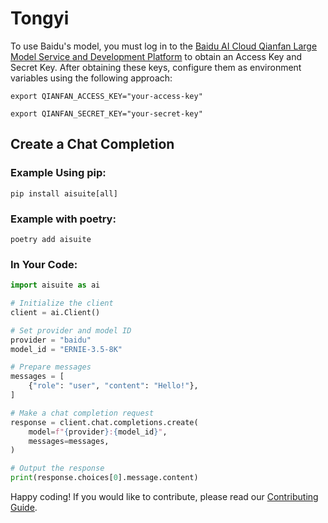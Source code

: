 # Tongyi

To use Baidu's model, you must log in to the [Baidu AI Cloud Qianfan Large Model Service and Development Platform](https://cloud.baidu.com/doc/WENXINWORKSHOP/index.html) to obtain an Access Key and Secret Key. After obtaining these keys, configure them as environment variables using the following approach:

```shell
export QIANFAN_ACCESS_KEY="your-access-key"

export QIANFAN_SECRET_KEY="your-secret-key"
```

## Create a Chat Completion

### Example Using pip:

```shell
pip install aisuite[all]
```

### Example with poetry:

```shell
poetry add aisuite
```

### In Your Code:

```python
import aisuite as ai

# Initialize the client
client = ai.Client()

# Set provider and model ID
provider = "baidu"
model_id = "ERNIE-3.5-8K"

# Prepare messages
messages = [
    {"role": "user", "content": "Hello!"},
]

# Make a chat completion request
response = client.chat.completions.create(
    model=f"{provider}:{model_id}",
    messages=messages,
)

# Output the response
print(response.choices[0].message.content)
```

Happy coding! If you would like to contribute, please read our [Contributing Guide](../CONTRIBUTING.md).
